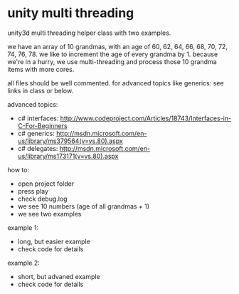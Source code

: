 unity multi threading
=====================

unity3d multi threading helper class with two examples.

we have an array of 10 grandmas, with an age of 60, 62, 64, 66, 68, 70, 72, 74, 76, 78. we like to increment the age of every grandma by 1. because we're in a hurry, we use multi-threading and process those 10 grandma items with more cores. 

all files should be well commented. for advanced topics like generics: see links in class or below.

advanced topics:

- c# interfaces: http://www.codeproject.com/Articles/18743/Interfaces-in-C-For-Beginners
- c# generics: http://msdn.microsoft.com/en-us/library/ms379564(v=vs.80).aspx
- c# delegates: http://msdn.microsoft.com/en-us/library/ms173171(v=vs.80).aspx

how to:

- open project folder
- press play
- check debug.log
- we see 10 numbers (age of all grandmas + 1)
- we see two examples

example 1:

- long, but easier example
- check code for details

example 2:

- short, but advaned example
- check code for details

